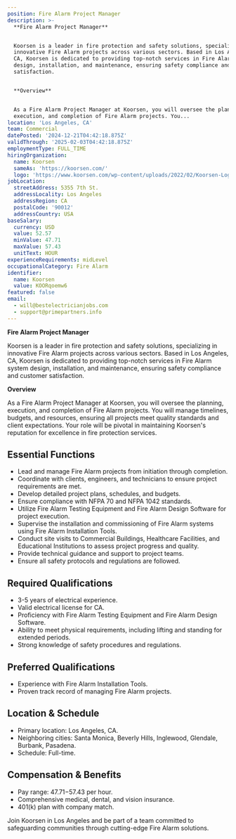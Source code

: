 ```yaml
---
position: Fire Alarm Project Manager
description: >-
  **Fire Alarm Project Manager**


  Koorsen is a leader in fire protection and safety solutions, specializing in
  innovative Fire Alarm projects across various sectors. Based in Los Angeles,
  CA, Koorsen is dedicated to providing top-notch services in Fire Alarm system
  design, installation, and maintenance, ensuring safety compliance and customer
  satisfaction.


  **Overview**


  As a Fire Alarm Project Manager at Koorsen, you will oversee the planning,
  execution, and completion of Fire Alarm projects. You...
location: 'Los Angeles, CA'
team: Commercial
datePosted: '2024-12-21T04:42:18.875Z'
validThrough: '2025-02-03T04:42:18.875Z'
employmentType: FULL_TIME
hiringOrganization:
  name: Koorsen
  sameAs: 'https://koorsen.com/'
  logo: 'https://www.koorsen.com/wp-content/uploads/2022/02/Koorsen-Logo.svg'
jobLocation:
  streetAddress: 5355 7th St.
  addressLocality: Los Angeles
  addressRegion: CA
  postalCode: '90012'
  addressCountry: USA
baseSalary:
  currency: USD
  value: 52.57
  minValue: 47.71
  maxValue: 57.43
  unitText: HOUR
experienceRequirements: midLevel
occupationalCategory: Fire Alarm
identifier:
  name: Koorsen
  value: KOORqoemw6
featured: false
email:
  - will@bestelectricianjobs.com
  - support@primepartners.info
---
```




**Fire Alarm Project Manager**

Koorsen is a leader in fire protection and safety solutions, specializing in innovative Fire Alarm projects across various sectors. Based in Los Angeles, CA, Koorsen is dedicated to providing top-notch services in Fire Alarm system design, installation, and maintenance, ensuring safety compliance and customer satisfaction.

**Overview**

As a Fire Alarm Project Manager at Koorsen, you will oversee the planning, execution, and completion of Fire Alarm projects. You will manage timelines, budgets, and resources, ensuring all projects meet quality standards and client expectations. Your role will be pivotal in maintaining Koorsen's reputation for excellence in fire protection services.

## Essential Functions

- Lead and manage Fire Alarm projects from initiation through completion.
- Coordinate with clients, engineers, and technicians to ensure project requirements are met.
- Develop detailed project plans, schedules, and budgets.
- Ensure compliance with NFPA 70 and NFPA 1042 standards.
- Utilize Fire Alarm Testing Equipment and Fire Alarm Design Software for project execution.
- Supervise the installation and commissioning of Fire Alarm systems using Fire Alarm Installation Tools.
- Conduct site visits to Commercial Buildings, Healthcare Facilities, and Educational Institutions to assess project progress and quality.
- Provide technical guidance and support to project teams.
- Ensure all safety protocols and regulations are followed.

## Required Qualifications

- 3-5 years of electrical experience.
- Valid electrical license for CA.
- Proficiency with Fire Alarm Testing Equipment and Fire Alarm Design Software.
- Ability to meet physical requirements, including lifting and standing for extended periods.
- Strong knowledge of safety procedures and regulations.

## Preferred Qualifications

- Experience with Fire Alarm Installation Tools.
- Proven track record of managing Fire Alarm projects.

## Location & Schedule

- Primary location: Los Angeles, CA.
- Neighboring cities: Santa Monica, Beverly Hills, Inglewood, Glendale, Burbank, Pasadena.
- Schedule: Full-time.

## Compensation & Benefits

- Pay range: $47.71-$57.43 per hour.
- Comprehensive medical, dental, and vision insurance.
- 401(k) plan with company match.

Join Koorsen in Los Angeles and be part of a team committed to safeguarding communities through cutting-edge Fire Alarm solutions.
